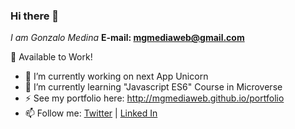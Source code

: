 ### Hi there 👋

*I am Gonzalo Medina*
**E-mail: mgmediaweb@gmail.com**

💼 Available to Work!

- 🔭 I’m currently working on next App Unicorn
- 🌱 I’m currently learning "Javascript ES6" Course in Microverse
- ⚡ See my portfolio here: http://mgmediaweb.github.io/portfolio
- 📫 Follow me: [Twitter](https://twitter.com/GonzoMedinaDev) | [Linked In](https://www.linkedin.com/in/gonzalo-medina-g/)
